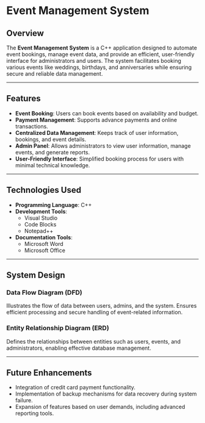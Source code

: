 # Event Management System

## Overview
The **Event Management System** is a C++ application designed to automate event bookings, manage event data, and provide an efficient, user-friendly interface for administrators and users. The system facilitates booking various events like weddings, birthdays, and anniversaries while ensuring secure and reliable data management.

---

## Features
- **Event Booking**: Users can book events based on availability and budget.
- **Payment Management**: Supports advance payments and online transactions.
- **Centralized Data Management**: Keeps track of user information, bookings, and event details.
- **Admin Panel**: Allows administrators to view user information, manage events, and generate reports.
- **User-Friendly Interface**: Simplified booking process for users with minimal technical knowledge.

---

## Technologies Used
- **Programming Language**: C++
- **Development Tools**:
  - Visual Studio
  - Code Blocks
  - Notepad++
- **Documentation Tools**:
  - Microsoft Word
  - Microsoft Office

---

## System Design
### Data Flow Diagram (DFD)
Illustrates the flow of data between users, admins, and the system. Ensures efficient processing and secure handling of event-related information.

### Entity Relationship Diagram (ERD)
Defines the relationships between entities such as users, events, and administrators, enabling effective database management.

---

## Future Enhancements
- Integration of credit card payment functionality.
- Implementation of backup mechanisms for data recovery during system failure.
- Expansion of features based on user demands, including advanced reporting tools.



